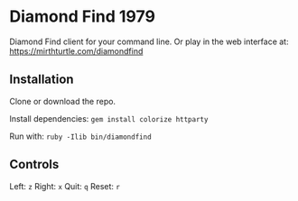 # Diamond Find 1979

Diamond Find client for your command line. Or play in the web interface at: https://mirthturtle.com/diamondfind

## Installation

Clone or download the repo.

Install dependencies: `gem install colorize httparty`

Run with: `ruby -Ilib bin/diamondfind`

## Controls

Left: `z`
Right: `x`
Quit: `q`
Reset: `r`

